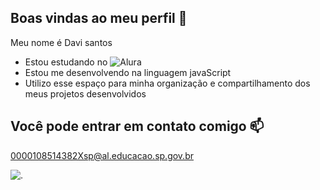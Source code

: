 ## Boas vindas ao meu perfil 💙

Meu nome é Davi santos

- Estou estudando no ![Alura](https://www.alura.com.br/)
- Estou me desenvolvendo na linguagem javaScript
- Utilizo esse espaço para minha organização e compartilhamento dos meus projetos desenvolvidos

## Você pode entrar em contato comigo 📫

0000108514382Xsp@al.educacao.sp.gov.br

![.](https://media1.tenor.com/m/E5EeEP6FC4QAAAAd/crying-cry.gif)
